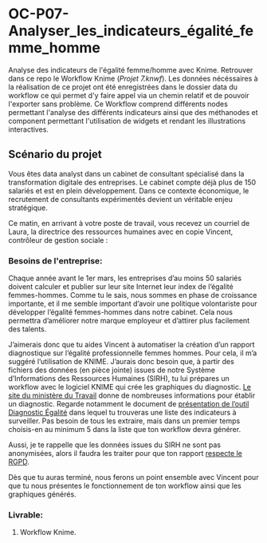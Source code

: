 # OC-P07-Analyser_les_indicateurs_égalité_femme_homme


Analyse des indicateurs de l'égalité femme/homme avec Knime. Retrouver dans ce repo le Workflow Knime (*Projet 7.knwf*). Les données nécéssaires à la réalisation de ce projet ont été enregistrées dans le dossier data du workflow ce qui permet d'y faire appel via un chemin relatif et de pouvoir l'exporter sans problème.
Ce Workflow comprend différents nodes permettant l'analyse des différents indicateurs ainsi que des méthanodes et component permettant l'utilisation de widgets et rendant les illustrations interactives.

## Scénario du projet
Vous êtes data analyst dans un cabinet de consultant spécialisé dans la transformation digitale des entreprises. Le cabinet compte déjà plus de 150 salariés et est en plein développement. Dans ce contexte économique, le recrutement de consultants expérimentés devient un véritable enjeu stratégique.

Ce matin, en arrivant à votre poste de travail, vous recevez un courriel de Laura, la directrice des ressources humaines avec en copie Vincent, contrôleur de gestion sociale :
### Besoins de l'entreprise:
Chaque année avant le 1er mars, les entreprises d’au moins 50 salariés doivent calculer et publier sur leur site Internet leur index de l’égalité femmes-hommes. Comme tu le sais, nous sommes en phase de croissance importante, et il me semble important d’avoir une politique volontariste pour développer l’égalité femmes-hommes dans notre cabinet. Cela nous permettra d’améliorer notre marque employeur et d’attirer plus facilement des talents.

J’aimerais donc que tu aides Vincent à automatiser la création d’un rapport diagnostique sur l’égalité professionnelle femmes hommes. Pour cela, il m’a suggéré l’utilisation de KNIME. J’aurais donc besoin que, à partir des fichiers des données (en pièce jointe) issues de notre Système d’Informations des Ressources Humaines (SIRH), tu lui prépares un workflow avec le logiciel KNIME qui crée les graphiques du diagnostic.
[Le site du ministère du Travail](https://travail-emploi.gouv.fr/IMG/pdf/guide_egalite_tpe_pme_2021.pdf) donne de nombreuses informations pour établir un diagnostic. Regarde notamment le document de [présentation de lʼoutil Diagnostic Égalité](https://s3-eu-west-1.amazonaws.com/static.oc-static.com/prod/courses/files/parcours-data-analyst/Pre%CC%81sentation+outil+Diagnostic+E%CC%81galite%CC%81.pdf) dans lequel tu trouveras une liste des indicateurs à surveiller. Pas besoin de tous les extraire, mais dans un premier temps choisis-en au minimum 5 dans la liste que ton workflow devra générer.

Aussi, je te rappelle que les données issues du SIRH ne sont pas anonymisées, alors il faudra les traiter pour que ton rapport [respecte le RGPD](https://www.cnil.fr/cnil-direct/question/quels-sont-les-grands-principes-des-regles-de-protection-des-donnees?visiteur=part).

Dès que tu auras terminé, nous ferons un point ensemble avec Vincent pour que tu nous présentes le fonctionnement de ton workflow ainsi que les graphiques générés.
### **Livrable:**
1. Workflow Knime.